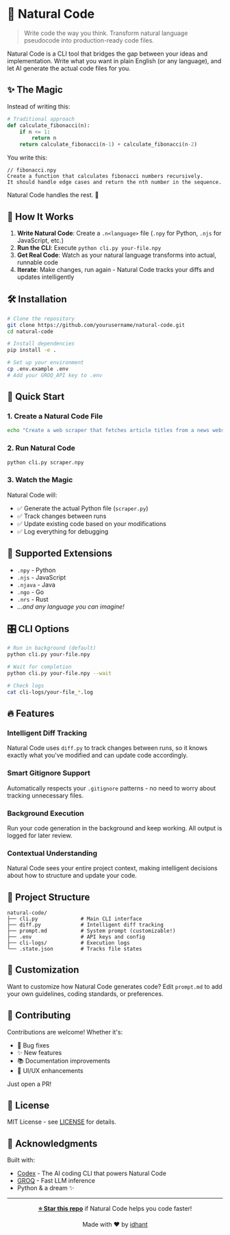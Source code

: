 # 🌟 Natural Code

> Write code the way you think. Transform natural language pseudocode into production-ready code files.

Natural Code is a CLI tool that bridges the gap between your ideas and implementation. Write what you want in plain English (or any language), and let AI generate the actual code files for you.

## ✨ The Magic

Instead of writing this:
```python
# Traditional approach
def calculate_fibonacci(n):
    if n <= 1:
        return n
    return calculate_fibonacci(n-1) + calculate_fibonacci(n-2)
```

You write this:
```
// fibonacci.npy
Create a function that calculates fibonacci numbers recursively.
It should handle edge cases and return the nth number in the sequence.
```

Natural Code handles the rest. 🚀

## 🎯 How It Works

1. **Write Natural Code**: Create a `.n<language>` file (`.npy` for Python, `.njs` for JavaScript, etc.)
2. **Run the CLI**: Execute `python cli.py your-file.npy`
3. **Get Real Code**: Watch as your natural language transforms into actual, runnable code
4. **Iterate**: Make changes, run again - Natural Code tracks your diffs and updates intelligently

## 🛠️ Installation

```bash
# Clone the repository
git clone https://github.com/yourusername/natural-code.git
cd natural-code

# Install dependencies
pip install -e .

# Set up your environment
cp .env.example .env
# Add your GROQ_API key to .env
```

## 🚀 Quick Start

### 1. Create a Natural Code File

```bash
echo "Create a web scraper that fetches article titles from a news website" > scraper.npy
```

### 2. Run Natural Code

```bash
python cli.py scraper.npy
```

### 3. Watch the Magic

Natural Code will:
- ✅ Generate the actual Python file (`scraper.py`)
- ✅ Track changes between runs
- ✅ Update existing code based on your modifications
- ✅ Log everything for debugging

## 📝 Supported Extensions

- `.npy` - Python
- `.njs` - JavaScript
- `.njava` - Java
- `.ngo` - Go
- `.nrs` - Rust
- *...and any language you can imagine!*

## 🎛️ CLI Options

```bash
# Run in background (default)
python cli.py your-file.npy

# Wait for completion
python cli.py your-file.npy --wait

# Check logs
cat cli-logs/your-file_*.log
```

## 🔥 Features

### Intelligent Diff Tracking
Natural Code uses `diff.py` to track changes between runs, so it knows exactly what you've modified and can update code accordingly.

### Smart Gitignore Support
Automatically respects your `.gitignore` patterns - no need to worry about tracking unnecessary files.

### Background Execution
Run your code generation in the background and keep working. All output is logged for later review.

### Contextual Understanding
Natural Code sees your entire project context, making intelligent decisions about how to structure and update your code.

## 📂 Project Structure

```
natural-code/
├── cli.py              # Main CLI interface
├── diff.py             # Intelligent diff tracking
├── prompt.md           # System prompt (customizable!)
├── .env                # API keys and config
├── cli-logs/           # Execution logs
└── .state.json         # Tracks file states
```

## 🎨 Customization

Want to customize how Natural Code generates code? Edit `prompt.md` to add your own guidelines, coding standards, or preferences.

## 🤝 Contributing

Contributions are welcome! Whether it's:
- 🐛 Bug fixes
- ✨ New features
- 📚 Documentation improvements
- 🎨 UI/UX enhancements

Just open a PR!

## 📜 License

MIT License - see [LICENSE](LICENSE) for details.

## 🙏 Acknowledgments

Built with:
- [Codex](https://github.com/Abaso007/codex) - The AI coding CLI that powers Natural Code
- [GROQ](https://groq.com/) - Fast LLM inference
- Python & a dream ✨

---

<div align="center">

**[⭐ Star this repo](https://github.com/yourusername/natural-code)** if Natural Code helps you code faster!

Made with ❤️ by [idhant](https://github.com/idhant)

</div>
